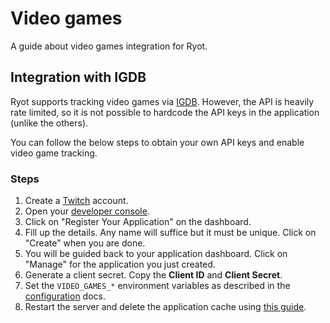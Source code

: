# Video games

A guide about video games integration for Ryot.

## Integration with IGDB

Ryot supports tracking video games via [IGDB](https://www.igdb.com/). However, the API is
heavily rate limited, so it is not possible to hardcode the API keys in the application
(unlike the others).

You can follow the below steps to obtain your own API keys and enable video game tracking.

### Steps

1. Create a [Twitch](https://twitch.tv) account.
2. Open your [developer console](https://dev.twitch.tv/console).
3. Click on "Register Your Application" on the dashboard.
4. Fill up the details. Any name will suffice but it must be unique. Click on "Create"
   when you are done.
5. You will be guided back to your application dashboard. Click on "Manage" for
   the application you just created.
6. Generate a client secret. Copy the **Client ID** and **Client Secret**.
7. Set the `VIDEO_GAMES_*` environment variables as described in the
   [configuration](../configuration.md#important-parameters) docs.
8. Restart the server and delete the application cache using [this
   guide](../configuration.md#delete-all-cache).
